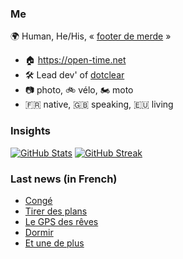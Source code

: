 ### Me

🌍 Human, He/His, « [footer de merde](https://open-time.net/post/2013/07/17/La-veritable-histoire-du-Footer-de-merde-) » 
* 🏠 https://open-time.net 
* 🛠️ Lead dev' of [dotclear](https://git.dotclear.org/dev/dotclear)
* 📷 photo, 🚲 vélo, 🏍️ moto 
* 🇫🇷 native, 🇬🇧 speaking, 🇪🇺 living

### Insights

[![GitHub Stats](https://github-readme-stats.vercel.app/api?username=franck-paul)](https://github.com/franck-paul)
[![GitHub Streak](https://github-readme-streak-stats.herokuapp.com?user=franck-paul)](https://git.io/streak-stats)

### Last news (in French)

<!-- BLOG-POST-LIST:START -->
- [Congé](https://open-time.net/post/2023/02/24/Conge)
- [Tirer des plans](https://open-time.net/post/2023/02/23/Tirer-des-plans)
- [Le GPS des rêves](https://open-time.net/post/2023/02/22/Le-GPS-des-reves)
- [Dormir](https://open-time.net/post/2023/02/21/Dormir)
- [Et une de plus](https://open-time.net/post/2023/02/20/Et-une-de-plus)
<!-- BLOG-POST-LIST:END -->
